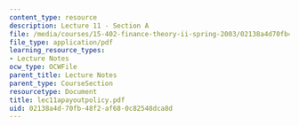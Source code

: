 ```yaml
---
content_type: resource
description: Lecture 11 - Section A
file: /media/courses/15-402-finance-theory-ii-spring-2003/02138a4d70fb48f2af680c82548dca8d_lec11apayoutpolicy.pdf
file_type: application/pdf
learning_resource_types:
- Lecture Notes
ocw_type: OCWFile
parent_title: Lecture Notes
parent_type: CourseSection
resourcetype: Document
title: lec11apayoutpolicy.pdf
uid: 02138a4d-70fb-48f2-af68-0c82548dca8d
---
```

